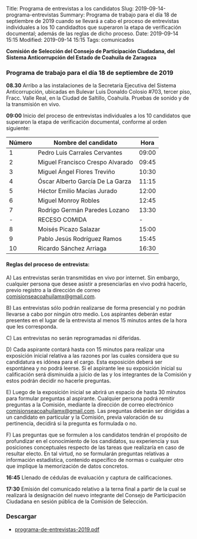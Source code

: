 Title: Programa de entrevistas a los candidatos
Slug: 2019-09-14-programa-entrevistas
Summary: Programa de trabajo para el día 18 de septiembre de 2019 cuando se llevará a cabo el proceso de entrevistas individuales a los 10 candidadtos que superaron la etapa de verificación documental; además de las reglas de dicho proceso.
Date: 2019-09-14 15:15
Modified: 2019-09-14 15:15
Tags: comunicados


**Comisión de Selección del Consejo de Participación Ciudadana, del Sistema Anticorrupción del Estado de Coahuila de Zaragoza**

### Programa de trabajo para el día 18 de septiembre de 2019

**08.30** Arribo a las instalaciones de la Secretaría Ejecutiva del Sistema Anticorrupción, ubicadas en Bulevar Luis Donaldo Colosio #703, tercer piso, Fracc. Valle Real, en la Ciudad de Saltillo, Coahuila. Pruebas de sonido y de la transmisión en vivo.

**09:00** Inicio del proceso de entrevistas individuales a los 10 candidatos que superaron la etapa de verificación documental, conforme al orden siguiente:

Número | Nombre del candidato | Hora
---|---|---
1 | Pedro Luis Carrales Cervantes | 09:00
2 | Miguel Francisco Crespo Alvarado | 09:45
3 | Miguel Ángel Flores Treviño | 10:30
4 | Óscar Alberto García De La Garza | 11:15
5 | Héctor Emilio Macías Jurado | 12:00
6 | Miguel Monroy Robles | 12:45
7 | Rodrigo Germán Paredes Lozano | 13:30
- | RECESO COMIDA | -
8 | Moisés Picazo Salazar | 15:00
9 | Pablo Jesús Rodríguez Ramos | 15:45
10 | Ricardo Sánchez Arriaga | 16:30

#### Reglas del proceso de entrevista:

A) Las entrevistas serán transmitidas en vivo por internet. Sin embargo, cualquier persona que desee asistir a presenciarlas en vivo podrá hacerlo, previo registro a la dirección de correo [comisionseacoahuilamx@gmail.com](mailto:comisionseacoahuilamx@gmail.com).

B) Las entrevistas sólo podrán realizarse de forma presencial y no podrán llevarse a cabo por ningún otro medio. Los aspirantes deberán estar presentes en el lugar de la entrevista al menos 15 minutos antes de la hora que les corresponda.

C) Las entrevistas no serán reprogramadas ni diferidas.

D) Cada aspirante contará hasta con 15 minutos para realizar una exposición inicial relativa a las razones por las cuales considera que su candidatura es idónea para el cargo. Esta exposición deberá ser espontánea y no podrá leerse. Si el aspirante lee su exposición inicial su calificación será disminuida a juicio de las y los integrantes de la Comisión y estos podrán decidir no hacerle preguntas.

E) Luego de la exposición inicial se abrirá un espacio de hasta 30 minutos para formular preguntas al aspirante. Cualquier persona podrá remitir preguntas a la Comisión, mediante la dirección de correo electrónico [comisionseacoahuilamx@gmail.com](mailto:comisionseacoahuilamx@gmail.com). Las preguntas deberán ser dirigidas a un candidato en particular y la Comisión, previa valoración de su pertinencia, decidirá si la pregunta es formulada o no.

F) Las preguntas que se formulen a los candidatos tendrán el propósito de profundizar en el conocimiento de los candidatos, su experiencia y sus posiciones conceptuales respecto de las tareas que realizaría en caso de resultar electo. En tal virtud, no se formularán preguntas relativas a información estadística, contenido específico de normas o cualquier otro que implique la memorización de datos concretos.

**16:45** Llenado de cédulas de evaluación y captura de calificaciones.

**17:30** Emisión del comunicado relativo a la terna final a partir de la cual se realizará la designación del nuevo integrante del Consejo de Participación Ciudadana en sesión pública de la Comisión de Selección.

### Descargar

* [programa-de-entrevistas-2019.pdf](programa-de-entrevistas-2019.pdf)
